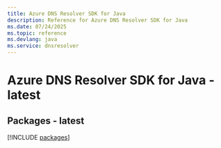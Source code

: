 ```yaml
---
title: Azure DNS Resolver SDK for Java
description: Reference for Azure DNS Resolver SDK for Java
ms.date: 07/24/2025
ms.topic: reference
ms.devlang: java
ms.service: dnsresolver
---
```

# Azure DNS Resolver SDK for Java - latest
## Packages - latest
[!INCLUDE [packages](dns-resolver-index.md)]
